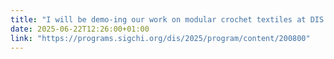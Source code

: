 ```yaml
---
title: "I will be demo-ing our work on modular crochet textiles at DIS 2025 along with Ashley Del Valle: come see garments made with our computational system, and try your fine motor skills on our manual assembly technique."
date: 2025-06-22T12:26:00+01:00
link: "https://programs.sigchi.org/dis/2025/program/content/200800"
---
```

